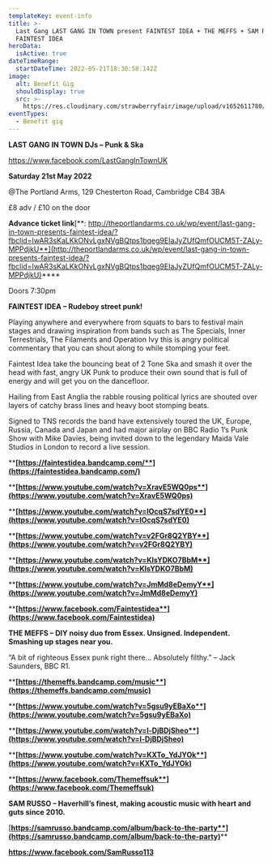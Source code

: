 ```yaml
---
templateKey: event-info
title: >-
  Last Gang LAST GANG IN TOWN present FAINTEST IDEA + THE MEFFS + SAM RUSSO
  FAINTEST IDEA 
heroData:
  isActive: true
dateTimeRange:
  startDateTime: 2022-05-21T18:30:58.142Z
image:
  alt: Benefit Gig
  shouldDisplay: true
  src: >-
    https://res.cloudinary.com/strawberryfair/image/upload/v1652611780/Last_Gang_teezkm.jpg
eventTypes:
  - Benefit gig
---
```

**LAST GANG IN TOWN DJs – Punk & Ska**

<https://www.facebook.com/LastGangInTownUK>

**Saturday 21st May 2022**

@The Portland Arms, 129 Chesterton Road, Cambridge CB4 3BA

£8 adv / £10 on the door

**Advance ticket link**[**: http://theportlandarms.co.uk/wp/event/last-gang-in-town-presents-faintest-idea/?fbclid=IwAR3sKaLKkONvLgxNVgBQtps1bqeg9EIaJyZUfQmfOUCM5T-ZALy-MPPdjkU**](http://theportlandarms.co.uk/wp/event/last-gang-in-town-presents-faintest-idea/?fbclid=IwAR3sKaLKkONvLgxNVgBQtps1bqeg9EIaJyZUfQmfOUCM5T-ZALy-MPPdjkU)****

Doors 7:30pm

**FAINTEST IDEA – Rudeboy street punk!**

Playing anywhere and everywhere from squats to bars to festival main stages and drawing inspiration from bands such as The Specials, Inner Terrestrials, The Filaments and Operation Ivy this is angry political commentary that you can shout along to while stomping your feet.

Faintest Idea take the bouncing beat of 2 Tone Ska and smash it over the head with fast, angry UK Punk to produce their own sound that is full of energy and will get you on the dancefloor.

Hailing from East Anglia the rabble rousing political lyrics are shouted over layers of catchy brass lines and heavy boot stomping beats.

Signed to TNS records the band have extensively toured the UK, Europe, Russia, Canada and Japan and had major airplay on BBC Radio 1’s Punk Show with Mike Davies, being invited down to the legendary Maida Vale Studios in London to record a live session.

****[**https://faintestidea.bandcamp.com/**](https://faintestidea.bandcamp.com/)****

****[**https://www.youtube.com/watch?v=XravE5WQ0ps**](https://www.youtube.com/watch?v=XravE5WQ0ps)****

****[**https://www.youtube.com/watch?v=lOcqS7sdYE0**](https://www.youtube.com/watch?v=lOcqS7sdYE0)****

****[**https://www.youtube.com/watch?v=v2FGr8Q2YBY**](https://www.youtube.com/watch?v=v2FGr8Q2YBY)****

****[**https://www.youtube.com/watch?v=KlsYDKO7BbM**](https://www.youtube.com/watch?v=KlsYDKO7BbM)****

****[**https://www.youtube.com/watch?v=JmMd8eDemyY**](https://www.youtube.com/watch?v=JmMd8eDemyY)****

****[**https://www.facebook.com/Faintestidea**](https://www.facebook.com/Faintestidea)****

**THE MEFFS – DIY noisy duo from Essex. Unsigned. Independent. Smashing up stages near you.**

“A bit of righteous Essex punk right there... Absolutely filthy.” – Jack Saunders, BBC R1.

****[**https://themeffs.bandcamp.com/music**](https://themeffs.bandcamp.com/music)****

****[**https://www.youtube.com/watch?v=5gsu9yEBaXo**](https://www.youtube.com/watch?v=5gsu9yEBaXo)****

****[**https://www.youtube.com/watch?v=l-DjBDjSheo**](https://www.youtube.com/watch?v=l-DjBDjSheo)****

****[**https://www.youtube.com/watch?v=KXTo_YdJYOk**](https://www.youtube.com/watch?v=KXTo_YdJYOk)****

****[**https://www.facebook.com/Themeffsuk**](https://www.facebook.com/Themeffsuk)****

**SAM RUSSO – Haverhill’s finest, making acoustic music with heart and guts since 2010.**

[**https://samrusso.bandcamp.com/album/back-to-the-party**](https://samrusso.bandcamp.com/album/back-to-the-party)****

****[**https://www.facebook.com/SamRusso113** ](<https://www.facebook.com/SamRusso113 >)****
